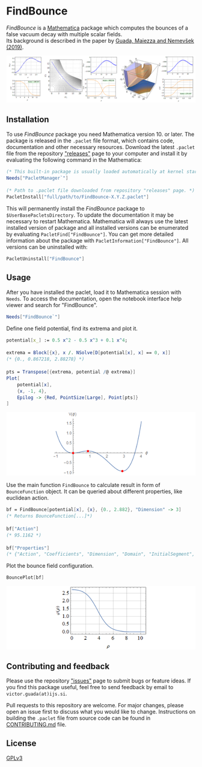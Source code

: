 # FindBounce

_FindBounce_ is a [Mathematica](http://www.wolfram.com/mathematica/) package
which computes the bounces of a false vacuum decay with multiple scalar fields.  
Its background is described in the paper by [Guada, Maiezza and Nemevšek (2019)](https://arxiv.org/abs/1803.02227).

![example1](Images/ExamplesBounces.png)

## Installation

To use _FindBounce_ package you need Mathematica version 10. or later.
The package is released in the `.paclet` file format, which contains code,
documentation and other necessary resources.
Download the latest `.paclet` file from the
repository ["releases"](https://github.com/vguada/FindBounces/releases) page
to your computer and install it by evaluating the following command in the Mathematica:

```mathematica
(* This built-in package is usually loaded automatically at kernel startup. *)
Needs["PacletManager`"]

(* Path to .paclet file downloaded from repository "releases" page. *)
PacletInstall["full/path/to/FindBounce-X.Y.Z.paclet"]
```

This will permanently install the _FindBounce_ package to `$UserBasePacletsDirectory`.
To update the documentation it may be necessary to restart Mathematica.
Mathematica will always use the latest installed version of package and all installed versions
can be enumerated by evaluating `PacletFind["FindBounce"]`.
You can get more detailed information about the package with `PacletInformation["FindBounce"]`.
All versions can be uninstalled with:

```mathematica
PacletUninstall["FindBounce"]
```

## Usage

After you have installed the paclet, load it to Mathematica session with `Needs`.
To access the documentation, open the notebook interface help viewer and search for "FindBounce".

```mathematica
Needs["FindBounce`"]
```
Define one field potential, find its extrema and plot it.

```mathematica
potential[x_] := 0.5 x^2 - 0.5 x^3 + 0.1 x^4;

extrema = Block[{x}, x /. NSolve[D[potential[x], x] == 0, x]]
(* {0., 0.867218, 2.88278} *)

pts = Transpose[{extrema, potential /@ extrema}]
Plot[
    potential[x],
    {x, -1, 4},
    Epilog -> {Red, PointSize[Large], Point[pts]}
]
 ```

![usage1.1](Images/UsageExample-1.1.png)

Use the main function `FindBounce` to calculate result in form of `BounceFunction` object.
It can be queried about different properties, like euclidean action.

 ```mathematica
bf = FindBounce[potential[x], {x}, {0., 2.882}, "Dimension" -> 3]
(* Returns BounceFunction[...]*)

bf["Action"]
(* 95.1162 *)

bf["Properties"]
(* {"Action", "Coefficients", "Dimension", "Domain", "InitialSegment",  "Path", "Potential", "Radii", "Segments"} *)
 ```

Plot the bounce field configuration.

 ```mathematica
BouncePlot[bf]
```

![usage1.2](Images/UsageExample-1.2.png )

## Contributing and feedback

Please use the repository ["issues"](https://github.com/vguada/FindBounces/issues) page to submit bugs or feature ideas.
If you find this package useful, feel free to send feedback by email to `victor.guada(at)ijs.si`.

Pull requests to this repository are welcome.
For major changes, please open an issue first to discuss what you would like to change.
Instructions on building the `.paclet` file from source code can be found in [CONTRIBUTING.md]( CONTRIBUTING.md ) file.

## License

[GPLv3](https://choosealicense.com/licenses/gpl-3.0/)
